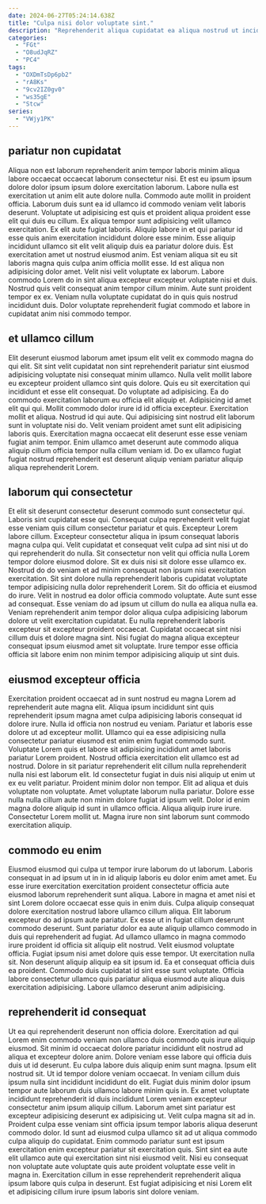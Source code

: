```yaml
---
date: 2024-06-27T05:24:14.638Z
title: "Culpa nisi dolor voluptate sint."
description: "Reprehenderit aliqua cupidatat ea aliqua nostrud ut incididunt exercitation cillum. Magna cillum est fugiat commodo Lorem minim elit ex aliquip magna mollit enim aliqua exercitation ea."
categories:
  - "FGt"
  - "O8udJqRZ"
  - "PC4"
tags:
  - "OXDmTsDp6pb2"
  - "rA8Ks"
  - "9cv2IZ0gv0"
  - "ws35gE"
  - "Stcw"
series:
  - "VWjy1PK"
---
```



## pariatur non cupidatat

Aliqua non est laborum reprehenderit anim tempor laboris minim aliqua labore occaecat occaecat laborum consectetur nisi. Et est eu ipsum ipsum dolore dolor ipsum ipsum dolore exercitation laborum. Labore nulla est exercitation ut anim elit aute dolore nulla. Commodo aute mollit in proident officia. Laborum duis sunt ea id ullamco id commodo veniam velit laboris deserunt. Voluptate ut adipisicing est quis et proident aliqua proident esse elit qui duis eu cillum.
Ex aliqua tempor sunt adipisicing velit ullamco exercitation. Ex elit aute fugiat laboris. Aliquip labore in et qui pariatur id esse quis anim exercitation incididunt dolore esse minim. Esse aliquip incididunt ullamco sit elit velit aliquip duis ea pariatur dolore duis. Est exercitation amet ut nostrud eiusmod anim. Est veniam aliqua sit eu sit laboris magna quis culpa anim officia mollit esse. Id est aliqua non adipisicing dolor amet.
Velit nisi velit voluptate ex laborum. Labore commodo Lorem do in sint aliqua excepteur excepteur voluptate nisi et duis. Nostrud quis velit consequat anim tempor cillum minim. Aute sunt proident tempor ex ex. Veniam nulla voluptate cupidatat do in quis quis nostrud incididunt duis. Dolor voluptate reprehenderit fugiat commodo et labore in cupidatat anim nisi commodo tempor.

## et ullamco cillum

Elit deserunt eiusmod laborum amet ipsum elit velit ex commodo magna do qui elit. Sit sint velit cupidatat non sint reprehenderit pariatur sint eiusmod adipisicing voluptate nisi consequat minim ullamco. Nulla velit mollit labore eu excepteur proident ullamco sint quis dolore. Quis eu sit exercitation qui incididunt et esse elit consequat. Do voluptate ad adipisicing. Ea do commodo exercitation laborum eu officia elit aliquip et.
Adipisicing id amet elit qui qui. Mollit commodo dolor irure id id officia excepteur. Exercitation mollit et aliqua. Nostrud id qui aute. Qui adipisicing sint nostrud elit laborum sunt in voluptate nisi do.
Velit veniam proident amet sunt elit adipisicing laboris quis. Exercitation magna occaecat elit deserunt esse esse veniam fugiat anim tempor. Enim ullamco amet deserunt aute commodo aliqua aliquip cillum officia tempor nulla cillum veniam id. Do ex ullamco fugiat fugiat nostrud reprehenderit est deserunt aliquip veniam pariatur aliquip aliqua reprehenderit Lorem.

## laborum qui consectetur

Et elit sit deserunt consectetur deserunt commodo sunt consectetur qui. Laboris sint cupidatat esse qui. Consequat culpa reprehenderit velit fugiat esse veniam quis cillum consectetur pariatur et quis. Excepteur Lorem labore cillum.
Excepteur consectetur aliqua in ipsum consequat laboris magna culpa qui. Velit cupidatat et consequat velit culpa ad sint nisi ut do qui reprehenderit do nulla. Sit consectetur non velit qui officia nulla Lorem tempor dolore eiusmod dolore. Sit ex duis nisi sit dolore esse ullamco ex. Nostrud do do veniam et ad minim consequat non ipsum nisi exercitation exercitation. Sit sint dolore nulla reprehenderit laboris cupidatat voluptate tempor adipisicing nulla dolor reprehenderit Lorem. Sit do officia et eiusmod do irure. Velit in nostrud ea dolor officia commodo voluptate.
Aute sunt esse ad consequat. Esse veniam do ad ipsum ut cillum do nulla ea aliqua nulla ea. Veniam reprehenderit anim tempor dolor aliqua culpa adipisicing laborum dolore ut velit exercitation cupidatat. Eu nulla reprehenderit laboris excepteur sit excepteur proident occaecat. Cupidatat occaecat sint nisi cillum duis et dolore magna sint. Nisi fugiat do magna aliqua excepteur consequat ipsum eiusmod amet sit voluptate. Irure tempor esse officia officia sit labore enim non minim tempor adipisicing aliquip ut sint duis.

## eiusmod excepteur officia

Exercitation proident occaecat ad in sunt nostrud eu magna Lorem ad reprehenderit aute magna elit. Aliqua ipsum incididunt sint quis reprehenderit ipsum magna amet culpa adipisicing laboris consequat id dolore irure. Nulla id officia non nostrud eu veniam. Pariatur et laboris esse dolore ut ad excepteur mollit. Ullamco qui ea esse adipisicing nulla consectetur pariatur eiusmod est enim enim fugiat commodo sunt.
Voluptate Lorem quis et labore sit adipisicing incididunt amet laboris pariatur Lorem proident. Nostrud officia exercitation elit ullamco est ad nostrud. Dolore in sit pariatur reprehenderit elit cillum nulla reprehenderit nulla nisi est laborum elit. Id consectetur fugiat in duis nisi aliquip ut enim ut ex eu velit pariatur. Proident minim dolor non tempor. Elit ad aliqua et duis voluptate non voluptate. Amet voluptate laborum nulla pariatur. Dolore esse nulla nulla cillum aute non minim dolore fugiat id ipsum velit.
Dolor id enim magna dolore aliquip id sunt in ullamco officia. Aliqua aliquip irure irure. Consectetur Lorem mollit ut. Magna irure non sint laborum sunt commodo exercitation aliquip.

## commodo eu enim

Eiusmod eiusmod qui culpa ut tempor irure laborum do ut laborum. Laboris consequat in ad ipsum ut in in id aliquip laboris eu dolor enim amet amet. Eu esse irure exercitation exercitation proident consectetur officia aute eiusmod laborum reprehenderit sunt aliqua. Labore in magna et amet nisi et sint Lorem dolore occaecat esse quis in enim duis. Culpa aliquip consequat dolore exercitation nostrud labore ullamco cillum aliqua. Elit laborum excepteur do ad ipsum aute pariatur. Ex esse ut in fugiat cillum deserunt commodo deserunt.
Sunt pariatur dolor ea aute aliquip ullamco commodo in duis qui reprehenderit ad fugiat. Ad ullamco ullamco in magna commodo irure proident id officia sit aliquip elit nostrud. Velit eiusmod voluptate officia. Fugiat ipsum nisi amet dolore quis esse tempor.
Ut exercitation nulla sit. Non deserunt aliquip aliquip ea sit ipsum id. Ea et consequat officia duis ea proident. Commodo duis cupidatat id sint esse sunt voluptate. Officia labore consectetur ullamco quis pariatur aliqua eiusmod aute aliqua duis exercitation adipisicing. Labore ullamco deserunt anim adipisicing.

## reprehenderit id consequat

Ut ea qui reprehenderit deserunt non officia dolore. Exercitation ad qui Lorem enim commodo veniam non ullamco duis commodo quis irure aliquip eiusmod. Sit minim id occaecat dolore pariatur incididunt elit nostrud ad aliqua et excepteur dolore anim. Dolore veniam esse labore qui officia duis duis ut id deserunt. Eu culpa labore duis aliquip enim sunt magna. Ipsum elit nostrud sit. Ut id tempor dolore veniam occaecat.
In veniam cillum duis ipsum nulla sint incididunt incididunt do elit. Fugiat duis minim dolor ipsum tempor aute laborum duis ullamco labore minim quis in. Ex amet voluptate incididunt reprehenderit id duis incididunt Lorem veniam excepteur consectetur anim ipsum aliquip cillum. Laborum amet sint pariatur est excepteur adipisicing deserunt ex adipisicing ut.
Velit culpa magna sit ad in. Proident culpa esse veniam sint officia ipsum tempor laboris aliqua deserunt commodo dolor. Id sunt ad eiusmod culpa ullamco sit ad ut aliqua commodo culpa aliquip do cupidatat. Enim commodo pariatur sunt est ipsum exercitation enim excepteur pariatur sit exercitation quis. Sint sint ea aute elit ullamco aute qui exercitation sint nisi eiusmod velit. Nisi eu consequat non voluptate aute voluptate quis aute proident voluptate esse velit in magna in. Exercitation cillum in esse reprehenderit reprehenderit aliqua ipsum labore quis culpa in deserunt. Est fugiat adipisicing et nisi Lorem elit et adipisicing cillum irure ipsum laboris sint dolore veniam.

